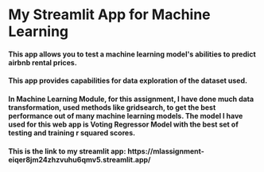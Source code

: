 <h1>My Streamlit App for Machine Learning</h1>
<h4>This app allows you to test a machine learning model's abilities to predict airbnb rental prices.</h4>
<h4>This app provides capabilities for data exploration of the dataset used.</h4>
<h4>In Machine Learning Module, for this assignment, I have done much data transformation, used methods like gridsearch, to get the best performance out of many machine learning models. The model I have used for this web app is Voting Regressor Model with the best set of testing and training r squared scores.</h4>
<h4>This is the link to my streamlit app:
  https://mlassignment-eiqer8jm24zhzvuhu6qmv5.streamlit.app/
</h4>
